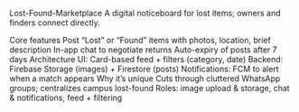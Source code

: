 Lost-Found-Marketplace
A digital noticeboard for lost items; owners and finders connect directly.

Core features
Post “Lost” or “Found” items with photos, location, brief description
In-app chat to negotiate returns
Auto-expiry of posts after 7 days
Architecture
UI: Card-based feed + filters (category, date)
Backend: Firebase Storage (images) + Firestore (posts)
Notifications: FCM to alert when a match appears
Why it’s unique
Cuts through cluttered WhatsApp groups; centralizes campus lost-found
Roles: image upload & storage, chat & notifications, feed + filtering
